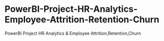 # PowerBI-Project-HR-Analytics-Employee-Attrition-Retention-Churn
PowerBI Project HR Analytics &amp; Employee Attrition,Retention,Churn
